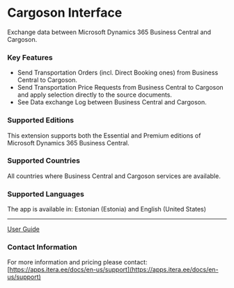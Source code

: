 # Cargoson Interface
Exchange data between Microsoft Dynamics 365 Business Central and Cargoson.

### Key Features
* Send Transportation Orders (incl. Direct Booking ones) from Business Central to Cargoson.
* Send Transportation Price Requests from Business Central to Cargoson and apply selection directly to the source documents.    
* See Data exchange Log between Business Central and Cargoson.

### Supported Editions
This extension supports both the Essential and Premium editions of Microsoft Dynamics 365 Business Central.

### Supported Countries
All countries where Business Central and Cargoson services are available.

### Supported Languages
The app is available in: Estonian (Estonia) and English (United States)

---

[User Guide](help.md)

### Contact Information
For more information and pricing please contact:  
[https://apps.itera.ee/docs/en-us/support](https://apps.itera.ee/docs/en-us/support)
